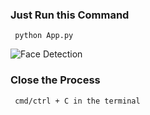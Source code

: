 ### Just Run this Command 
     python App.py
![Face Detection](https://pbs.twimg.com/media/ExMKE8sUYAQy-tj?format=png&name=900x900)

### Close the Process 
     cmd/ctrl + C in the terminal
